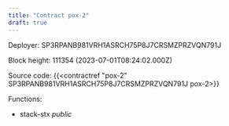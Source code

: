 ```yaml
---
title: "Contract pox-2"
draft: true
---
```

Deployer: SP3RPANB981VRH1ASRCH75P8J7CRSMZPRZVQN791J


 



Block height: 111354 (2023-07-01T08:24:02.000Z)

Source code: {{<contractref "pox-2" SP3RPANB981VRH1ASRCH75P8J7CRSMZPRZVQN791J pox-2>}}

Functions:

* stack-stx _public_
